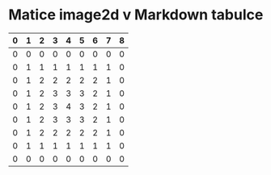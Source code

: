 # Matice image2d v Markdown tabulce

| 0 | 1 | 2 | 3 | 4 | 5 | 6 | 7 | 8 |
|---|---|---|---|---|---|---|---|---|
| 0 | 0 | 0 | 0 | 0 | 0 | 0 | 0 | 0 |
| 0 | 1 | 1 | 1 | 1 | 1 | 1 | 1 | 0 |
| 0 | 1 | 2 | 2 | 2 | 2 | 2 | 1 | 0 |
| 0 | 1 | 2 | 3 | 3 | 3 | 2 | 1 | 0 |
| 0 | 1 | 2 | 3 | 4 | 3 | 2 | 1 | 0 |
| 0 | 1 | 2 | 3 | 3 | 3 | 2 | 1 | 0 |
| 0 | 1 | 2 | 2 | 2 | 2 | 2 | 1 | 0 |
| 0 | 1 | 1 | 1 | 1 | 1 | 1 | 1 | 0 |
| 0 | 0 | 0 | 0 | 0 | 0 | 0 | 0 | 0 |
